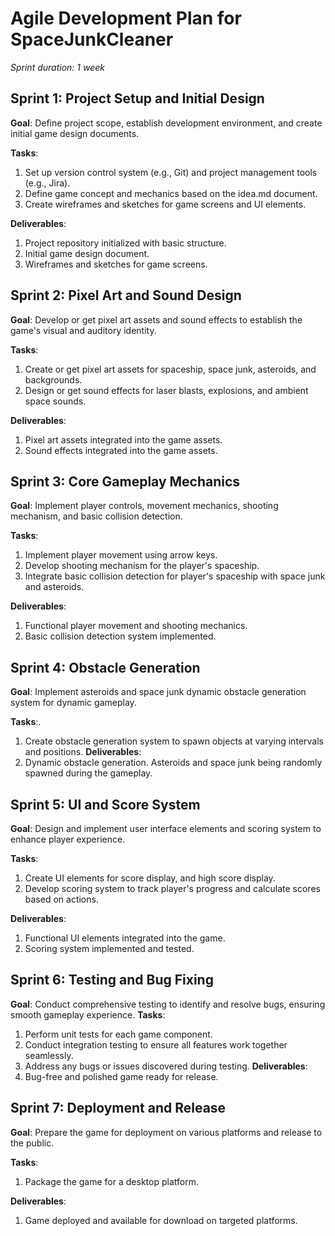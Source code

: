 # Agile Development Plan for SpaceJunkCleaner

*Sprint duration: 1 week*

## Sprint 1: Project Setup and Initial Design
**Goal**: Define project scope, establish development environment, and create initial game design documents.

**Tasks**:
  1. Set up version control system (e.g., Git) and project management tools (e.g., Jira).
  2. Define game concept and mechanics based on the idea.md document.
  3. Create wireframes and sketches for game screens and UI elements.

**Deliverables**:
  1. Project repository initialized with basic structure.
  2. Initial game design document.
  3. Wireframes and sketches for game screens.

## Sprint 2: Pixel Art and Sound Design
**Goal**: Develop or get pixel art assets and sound effects to establish the game's visual and auditory identity.

**Tasks**:
1. Create or get pixel art assets for spaceship, space junk, asteroids, and backgrounds.
2. Design or get sound effects for laser blasts, explosions, and ambient space sounds.

**Deliverables**:
1. Pixel art assets integrated into the game assets.
2. Sound effects integrated into the game assets.

## Sprint 3: Core Gameplay Mechanics
**Goal**: Implement player controls, movement mechanics, shooting mechanism, and basic collision detection.

**Tasks**:
1. Implement player movement using arrow keys.
2. Develop shooting mechanism for the player's spaceship.
3. Integrate basic collision detection for player's spaceship with space junk and asteroids.

**Deliverables**:
1. Functional player movement and shooting mechanics.
2. Basic collision detection system implemented.

## Sprint 4: Obstacle Generation
**Goal**: Implement asteroids and space junk dynamic obstacle generation system for dynamic gameplay.

**Tasks**:.
1. Create obstacle generation system to spawn objects at varying intervals and positions.
**Deliverables**:
1. Dynamic obstacle generation. Asteroids and space junk being randomly spawned during the gameplay.

## Sprint 5: UI and Score System
**Goal**: Design and implement user interface elements and scoring system to enhance player experience.

**Tasks**:
1. Create UI elements for score display, and high score display.
2. Develop scoring system to track player's progress and calculate scores based on actions.

**Deliverables**:
1. Functional UI elements integrated into the game.
2. Scoring system implemented and tested.

## Sprint 6: Testing and Bug Fixing
**Goal**: Conduct comprehensive testing to identify and resolve bugs, ensuring smooth gameplay experience.
**Tasks**:
1. Perform unit tests for each game component.
2. Conduct integration testing to ensure all features work together seamlessly.
3. Address any bugs or issues discovered during testing.
**Deliverables**:
1. Bug-free and polished game ready for release.

## Sprint 7: Deployment and Release
**Goal**: Prepare the game for deployment on various platforms and release to the public.

**Tasks**:
1. Package the game for a desktop platform.

**Deliverables**:
1. Game deployed and available for download on targeted platforms.